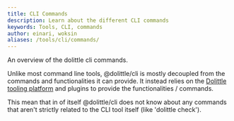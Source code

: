 ```yaml
---
title: CLI Commands
description: Learn about the different CLI commands
keywords: Tools, CLI, commands
author: einari, woksin
aliases: /tools/cli/commands/
---
```


An overview of the dolittle cli commands.

Unlike most command line tools, @dolittle/cli is mostly decoupled from the commands and functionalities it can provide. It instead relies on the [Dolittle tooling platform](https://www.github.com/dolittle-tools/common) and plugins to provide the functionalities / commands. 

This mean that in of itself @dolittle/cli does not know about any commands that aren't strictly related to the CLI tool itself (like 'dolittle check').